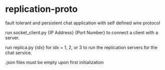 # replication-proto
fault tolerant and persistent chat application with self defined wire protocol 

run socket_client.py {IP Address} {Port Number} to connect a client with a server.

run replica.py {idx} for idx = 1, 2, or 3 to run the replication servers for the chat service.

.json files must be empty upon first initialization
